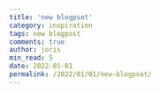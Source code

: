 ```yaml
---
title: 'new blogpsot'
category: inspiration
tags: new blogpost
comments: true
author: joris
min_read: 5
date: 2022-01-01
permalink: /2022/01/01/new-blogpsot/
---
```


<!-- Section: Intro -->

<Hier komt de inleiding>
